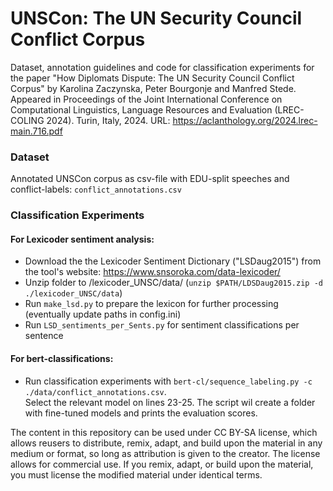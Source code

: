 # UNSCon: The UN Security Council Conflict Corpus

Dataset, annotation guidelines and code for classification experiments for the paper "How Diplomats Dispute: The UN Security Council Conflict Corpus" by Karolina Zaczynska, Peter Bourgonje and Manfred Stede. Appeared in Proceedings of the Joint International Conference on Computational Linguistics, Language Resources and Evaluation (LREC-COLING 2024). Turin, Italy, 2024. URL: https://aclanthology.org/2024.lrec-main.716.pdf


### Dataset
Annotated UNSCon corpus as csv-file with EDU-split speeches and conflict-labels: `conflict_annotations.csv`

### Classification Experiments
#### For Lexicoder sentiment analysis: 
- Download the the Lexicoder Sentiment Dictionary ("LSDaug2015") from the tool's website: https://www.snsoroka.com/data-lexicoder/
- Unzip folder to /lexicoder_UNSC/data/ (`unzip $PATH/LDSDaug2015.zip -d ./lexicoder_UNSC/data`)
- Run `make_lsd.py` to prepare the lexicon for further processing (eventually update paths in config.ini)
- Run `LSD_sentiments_per_Sents.py` for sentiment classifications per sentence 

#### For bert-classifications:
-  Run classification experiments with `bert-cl/sequence_labeling.py -c ./data/conflict_annotations.csv`.  
Select the relevant model on lines 23-25. The script wil create a folder with fine-tuned models and prints the evaluation scores.



The content in this repository can be used under CC BY-SA license, which allows reusers to distribute, remix, adapt, and build upon the material in any medium or format, so long as attribution is given to the creator. The license allows for commercial use. If you remix, adapt, or build upon the material, you must license the modified material under identical terms.
